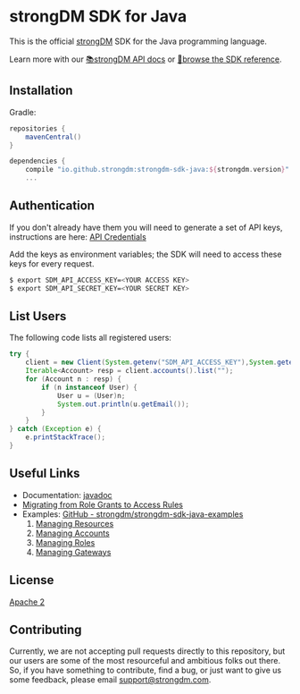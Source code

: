 # strongDM SDK for Java

This is the official [strongDM](https://www.strongdm.com/) SDK for the Java programming language.


Learn more with our [📚strongDM API docs](https://www.strongdm.com/docs/api/) or [📓browse the SDK reference](https://strongdm.github.io/strongdm-sdk-java-docs/).

## Installation

Gradle:

```gradle
repositories {
    mavenCentral()
}

dependencies {
    compile "io.github.strongdm:strongdm-sdk-java:${strongdm.version}"
	...
```

## Authentication

If you don't already have them you will need to generate a set of API keys, instructions are here: [API Credentials](https://www.strongdm.com/docs/admin-guide/api-credentials/)

Add the keys as environment variables; the SDK will need to access these keys for every request.
```bash
$ export SDM_API_ACCESS_KEY=<YOUR ACCESS KEY>
$ export SDM_API_SECRET_KEY=<YOUR SECRET KEY>
```

## List Users
The following code lists all registered users:

```java
try {
	client = new Client(System.getenv("SDM_API_ACCESS_KEY"),System.getenv("SDM_API_SECRET_KEY"));
	Iterable<Account> resp = client.accounts().list("");
	for (Account n : resp) {
		if (n instanceof User) {
			User u = (User)n;
			System.out.println(u.getEmail());
		}
	}
} catch (Exception e) {
	e.printStackTrace();
}
```

## Useful Links

* Documentation:  [javadoc](https://strongdm.github.io/strongdm-sdk-java-docs/)
* [Migrating from Role Grants to Access Rules](https://github.com/strongdm/strongdm-sdk-java/wiki/Migrating-from-Role-Grants-to-Access-Rules)
* Examples: [GitHub - strongdm/strongdm-sdk-java-examples](https://github.com/strongdm/strongdm-sdk-java-examples)
	1. [Managing Resources](https://github.com/strongdm/strongdm-sdk-java-examples/tree/master/1_managing_resources)
	2. [Managing Accounts](https://github.com/strongdm/strongdm-sdk-java-examples/tree/master/2_managing_accounts)
	3. [Managing Roles](https://github.com/strongdm/strongdm-sdk-java-examples/tree/master/3_managing_roles)
	4. [Managing Gateways](https://github.com/strongdm/strongdm-sdk-java-examples/tree/master/4_managing_gateways)
## License

[Apache 2](https://github.com/strongdm/strongdm-sdk-java/blob/master/LICENSE)

## Contributing 

Currently, we are not accepting pull requests directly to this repository, but our users are some of the most resourceful and ambitious folks out there. So, if you have something to contribute, find a bug, or just want to give us some feedback, please email <support@strongdm.com>.